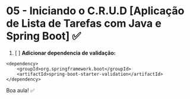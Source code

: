 # **05 - Iniciando o C.R.U.D [Aplicação de Lista de Tarefas com Java e Spring Boot] ✅**

1. [ ] **Adicionar dependencia de validação:**
```
<dependency>
    <groupId>org.springframework.boot</groupId>
    <artifactId>spring-boot-starter-validation</artifactId>
</dependency>
```

Boa aula! ✅
